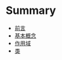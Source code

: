 # Summary

* [前言](README.md)
* [基本概念](basic-concept.md)
* [作用域](block-scoped.md)
* [类](classes.md)

